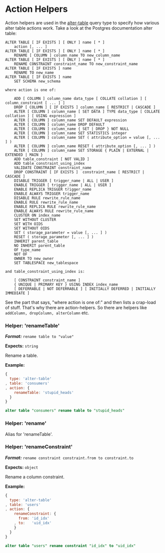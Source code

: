 # Action Helpers

Action helpers are used in the [alter-table](./query-types.md#type-alter-table) query type to specify how various alter table actions work. Take a look at the Postgres documentation alter table:

```
ALTER TABLE [ IF EXISTS ] [ ONLY ] name [ * ]
    action [, ... ]
ALTER TABLE [ IF EXISTS ] [ ONLY ] name [ * ]
    RENAME [ COLUMN ] column_name TO new_column_name
ALTER TABLE [ IF EXISTS ] [ ONLY ] name [ * ]
    RENAME CONSTRAINT constraint_name TO new_constraint_name
ALTER TABLE [ IF EXISTS ] name
    RENAME TO new_name
ALTER TABLE [ IF EXISTS ] name
    SET SCHEMA new_schema

where action is one of:

    ADD [ COLUMN ] column_name data_type [ COLLATE collation ] [ column_constraint [ ... ] ]
    DROP [ COLUMN ] [ IF EXISTS ] column_name [ RESTRICT | CASCADE ]
    ALTER [ COLUMN ] column_name [ SET DATA ] TYPE data_type [ COLLATE collation ] [ USING expression ]
    ALTER [ COLUMN ] column_name SET DEFAULT expression
    ALTER [ COLUMN ] column_name DROP DEFAULT
    ALTER [ COLUMN ] column_name { SET | DROP } NOT NULL
    ALTER [ COLUMN ] column_name SET STATISTICS integer
    ALTER [ COLUMN ] column_name SET ( attribute_option = value [, ... ] )
    ALTER [ COLUMN ] column_name RESET ( attribute_option [, ... ] )
    ALTER [ COLUMN ] column_name SET STORAGE { PLAIN | EXTERNAL | EXTENDED | MAIN }
    ADD table_constraint [ NOT VALID ]
    ADD table_constraint_using_index
    VALIDATE CONSTRAINT constraint_name
    DROP CONSTRAINT [ IF EXISTS ]  constraint_name [ RESTRICT | CASCADE ]
    DISABLE TRIGGER [ trigger_name | ALL | USER ]
    ENABLE TRIGGER [ trigger_name | ALL | USER ]
    ENABLE REPLICA TRIGGER trigger_name
    ENABLE ALWAYS TRIGGER trigger_name
    DISABLE RULE rewrite_rule_name
    ENABLE RULE rewrite_rule_name
    ENABLE REPLICA RULE rewrite_rule_name
    ENABLE ALWAYS RULE rewrite_rule_name
    CLUSTER ON index_name
    SET WITHOUT CLUSTER
    SET WITH OIDS
    SET WITHOUT OIDS
    SET ( storage_parameter = value [, ... ] )
    RESET ( storage_parameter [, ... ] )
    INHERIT parent_table
    NO INHERIT parent_table
    OF type_name
    NOT OF
    OWNER TO new_owner
    SET TABLESPACE new_tablespace

and table_constraint_using_index is:

    [ CONSTRAINT constraint_name ]
    { UNIQUE | PRIMARY KEY } USING INDEX index_name
    [ DEFERRABLE | NOT DEFERRABLE ] [ INITIALLY DEFERRED | INITIALLY IMMEDIATE ]
```

See the part that says, "where action is one of:" and then lists a crap-load of stuff. That's why there are action-helpers. So there are helpers like ```addColumn, dropColumn, alterColumn``` etc.

### Helper: 'renameTable'

___Format:___ ```rename table to "value"```

__Expects:__ ```string```

Rename a table.

__Example:__

```javascript
{
  type: 'alter-table'
, table: 'consumers'
, action: {
    renameTable: 'stupid_heads'
  }
}
```

```sql
alter table "consumers" rename table to "stupid_heads"
```

### Helper: 'rename'

Alias for 'renameTable'.

### Helper: 'renameConstraint'

___Format:___ ```rename constraint constraint.from to constraint.to```

__Expects:__ ```object```

Rename a column constraint.

__Example:__

```javascript
{
  type: 'alter-table'
, table: 'users'
, action: {
    renameConstraint: {
      from: 'id_idx'
    , to:   'uid_idx'
    }
  }
}
```

```sql
alter table "users" rename constraint "id_idx" to "uid_idx"
```